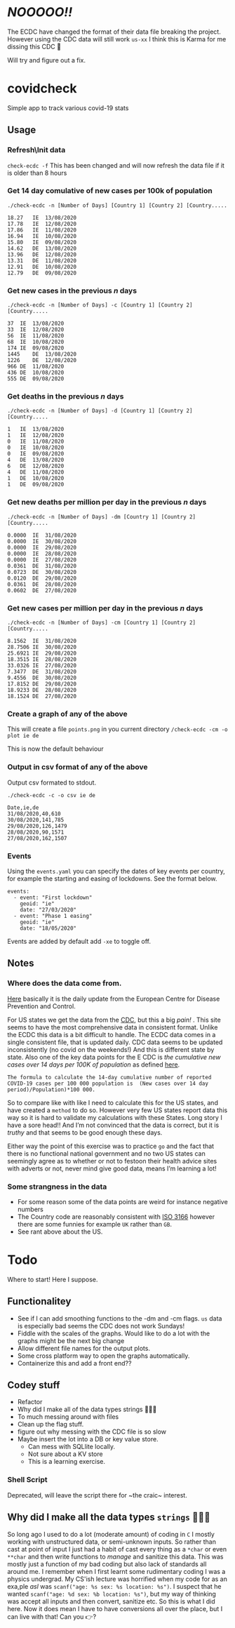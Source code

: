 # *NOOOOO!!* 

The ECDC have changed the format of their data file breaking the project. However using the CDC data will still work `us-xx` 
I think this is Karma for me dissing this CDC 🤔

Will try and figure out a fix. 


# covidcheck

Simple app to track various covid-19 stats 

## Usage 

### Refresh\Init data 

`check-ecdc -f`
This has been changed and will now refresh the data file if it is older than 8 hours


### Get 14 day comulative of new cases per 100k of population

`./check-ecdc -n [Number of Days] [Country 1] [Country 2] [Country.....`

```
18.27	IE	13/08/2020
17.78	IE	12/08/2020
17.86	IE	11/08/2020
16.94	IE	10/08/2020
15.80	IE	09/08/2020
14.62	DE	13/08/2020
13.96	DE	12/08/2020
13.31	DE	11/08/2020
12.91	DE	10/08/2020
12.79	DE	09/08/2020
```

### Get new cases in the previous _n_ days  


`./check-ecdc -n [Number of Days] -c [Country 1] [Country 2] [Country.....`

```
37	IE	13/08/2020
33	IE	12/08/2020
56	IE	11/08/2020
68	IE	10/08/2020
174	IE	09/08/2020
1445	DE	13/08/2020
1226	DE	12/08/2020
966	DE	11/08/2020
436	DE	10/08/2020
555	DE	09/08/2020
```

### Get deaths in the previous _n_ days  

`./check-ecdc -n [Number of Days] -d [Country 1] [Country 2] [Country.....`


```
1	IE	13/08/2020
1	IE	12/08/2020
0	IE	11/08/2020
0	IE	10/08/2020
0	IE	09/08/2020
4	DE	13/08/2020
6	DE	12/08/2020
4	DE	11/08/2020
1	DE	10/08/2020
1	DE	09/08/2020
```

### Get new deaths per million per day in the previous _n_ days  

`./check-ecdc -n [Number of Days] -dm [Country 1] [Country 2] [Country.....`

```
0.0000	IE	31/08/2020
0.0000	IE	30/08/2020
0.0000	IE	29/08/2020
0.0000	IE	28/08/2020
0.0000	IE	27/08/2020
0.0361	DE	31/08/2020
0.0723	DE	30/08/2020
0.0120	DE	29/08/2020
0.0361	DE	28/08/2020
0.0602	DE	27/08/2020
```

### Get new cases per million per day in the previous _n_ days  

`./check-ecdc -n [Number of Days] -cm [Country 1] [Country 2] [Country.....`

```
8.1562	IE	31/08/2020
28.7506	IE	30/08/2020
25.6921	IE	29/08/2020
18.3515	IE	28/08/2020
33.0326	IE	27/08/2020
7.3477	DE	31/08/2020
9.4556	DE	30/08/2020
17.8152	DE	29/08/2020
18.9233	DE	28/08/2020
18.1524	DE	27/08/2020
```

### Create a graph of any of the above

This will create a file `points.png` in you current directory
`/check-ecdc -cm -o plot ie de`

This is now the default behaviour


### Output in csv format of any of the above

Output csv formated to stdout.

`./check-ecdc -c -o csv ie de`

```
Date,ie,de
31/08/2020,40,610
30/08/2020,141,785
29/08/2020,126,1479
28/08/2020,90,1571
27/08/2020,162,1507
```

### Events 
Using the `events.yaml` you can specify the dates of key events per country, for example the starting and easing of lockdowns. See the format below. 

```
events:
  - event: "First lockdown"
    geoid: "ie"
    date: "27/03/2020"
  - event: "Phase 1 easing"
    geoid: "ie"
    date: "18/05/2020"
```

Events are added by default add `-xe` to toggle off. 

## Notes 

### Where does the data come from. 

[Here](https://www.ecdc.europa.eu/en/publications-data/download-todays-data-geographic-distribution-covid-19-cases-worldwide) basically it is the daily update from the European Centre for Disease Prevention and Control.

For US states we get the data from the [CDC](https://data.cdc.gov/api/views/9mfq-cb36/rows.csv?accessType=DOWNLOAD), but this a big *pain!* . This site seems to have the most comprehensive data in consistent format. Unlike the ECDC this data is a bit difficult to handle. The ECDC data comes in a single consistent file, that is updated daily. CDC data seems to be updated inconsistently (no covid on the weekends!) And this is different state by state. Also one of the key data points for the E CDC is _the cumulative new cases over 14 days per 100K of population_ as defined [here](https://www.ecdc.europa.eu/en/publications-data/download-todays-data-geographic-distribution-covid-19-cases-worldwide). 

```
The formula to calculate the 14-day cumulative number of reported COVID-19 cases per 100 000 population is  (New cases over 14 day period)/Population)*100 000.
```

So to compare like with like I need to calculate this for the US states, and have created a `method` to do so.  However very few US states report data this way so it is hard to validate my calculations with these States. Long story I have a sore head!! And I’m not convinced that the data is correct, but it is _truthy_ and that seems to be good enough these days.  

Either way the point of this exercise was to practice `go` and the fact that there is no functional national government and no two US states can seemingly agree as to whether or not to festoon their health advice sites with adverts or not, never mind give good data, means I’m learning a lot! 

### Some strangness in the data 

* For some reason some of the data points are weird for instance negative numbers 
* The Country code are reasonably consistent with [ISO 3166](https://www.iban.com/country-codes) however there are some funnies for example `UK` rather than `GB`.
* See rant above about the US.


# Todo

Where to start! Here I suppose.
## Functionalitey 
  * See if I can add smoothing functions to the -dm and -cm flags. `us` data is especially bad seems the CDC does not work Sundays! 
  * Fiddle with the scales of the graphs. Would like to do a lot with the graphs might be the next big change
  * Allow different file names for the output plots.
  * Some cross platform way to open the graphs automatically.
  * Containerize this and add a front end?? 

## Codey stuff
  * Refactor 
  * Why did I make all of the data types strings 🤦🏽‍♀️
  * To much messing around with files 
  * Clean up the flag stuff. 
  * figure out why messing with the CDC file is so slow 
  * Maybe insert the lot into a DB or key value store.  
    - Can mess with SQLlite locally. 
    - Not sure about a KV store 
    - This is a learning exercise.


### Shell Script
Deprecated, will leave the script there for ~the craic~ interest.

## Why did I make all the data types `strings` 🤦🏽‍♀️
So long ago I used to do a lot (moderate amount) of coding in `C` I mostly working with unstructured data, or semi-unknown inputs. So rather than cast at point of input I just had a habit of cast every thing as a `*char` or even `**char` and then write functions to _manage_ and sanitize this data. This was mostly just a function of my bad coding but also lack of standards all around me. I remember when I first learnt some rudimentary coding I was a physics undergrad. My CS'ish lecture was horrified when my code for as an exa,ple _asl_ was `scanf("age: %s sex: %s location: %s")`. I suspect that he wanted  `scanf("age: %d sex: %b location: %s")`, but my way of thinking was accept all inputs and then convert, sanitize etc. So this is what I did here. Now it does mean I have to have conversions all over the place, but I can live with that! Can you 👉?  

